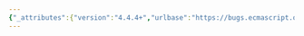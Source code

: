 ```yaml
---
{"_attributes":{"version":"4.4.4+","urlbase":"https://bugs.ecmascript.org/","maintainer":"dherman@mozilla.com"},"bug":{"bug_id":1127,"creation_ts":"2012-12-13 20:50:00 -0800","short_desc":"Problems for Word->HTML conversion caused by table-related markup","delta_ts":"2014-07-27 22:20:33 -0700","product":"Draft for 6th Edition","component":"editorial issue","version":"Rev 12: November 22, 2012 Draft","rep_platform":"All","op_sys":"All","bug_status":"VERIFIED","resolution":"FIXED","priority":"Normal","bug_severity":"enhancement","everconfirmed":true,"reporter":{"uid":"ecmascriptbugs","name":"Norbert"},"assigned_to":{"uid":"allen","name":"Allen Wirfs-Brock"},"long_desc":[{"commentid":3008,"comment_count":0,"who":{"uid":"ecmascriptbugs","name":"Norbert"},"bug_when":"2012-12-13 20:50:10 -0800","thetext":"There are a few issues with table-related markup in the spec that cause problems in Word->HTML conversion. Here are the necessary fixes in the Word document:\n\nAbove table 8, in the text \"Table 8 summarises\", and above table 9, in the text \"Table 9 summarises\", set the cursor at the end of the white space after the table number and delete backwards until the table reference is highlighted. Reinsert one white space. This deletes some empty cross references left over from previous edits.\n\nMake the text reference to table 28 not bold.\n\nMake the caption for table 28 use the paragraph style \"Table title\", but without character styles (it's currently styled bold)."},{"commentid":3067,"comment_count":1,"who":{"uid":"allen","name":"Allen Wirfs-Brock"},"bug_when":"2012-12-21 11:53:18 -0800","thetext":"fixed in rev 13 editor's draft"},{"commentid":9635,"comment_count":2,"who":{"uid":"ecmascriptbugs","name":"Norbert"},"bug_when":"2014-07-27 22:20:33 -0700","thetext":"Verified in rev 26 draft. The references to and captions for the tables (now tables 5, 6, 41) look fine in the HTML version."}]}}
---
```

